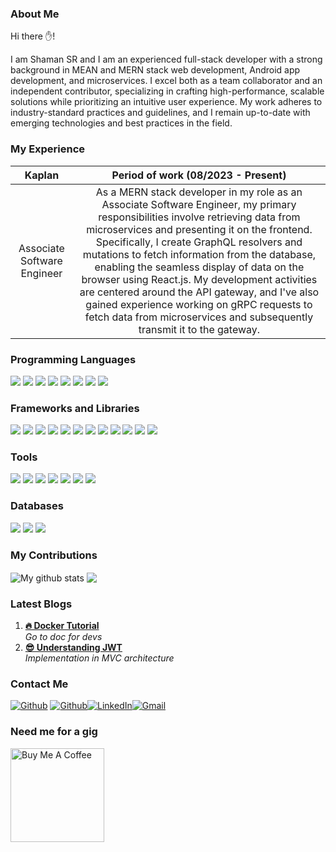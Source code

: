 ### About Me
Hi there ✋!

I am Shaman SR and I am an experienced full-stack developer with a strong background in MEAN and MERN stack web development, Android app development, and microservices. I excel both as a team collaborator and an independent contributor, specializing in crafting high-performance, scalable solutions while prioritizing an intuitive user experience. My work adheres to industry-standard practices and guidelines, and I remain up-to-date with emerging technologies and best practices in the field.

### My Experience
| Kaplan | Period of work (08/2023 - Present) |
|:---------:|:----------------------------------:|
| Associate Software Engineer | As a MERN stack developer in my role as an Associate Software Engineer, my primary responsibilities involve retrieving data from microservices and presenting it on the frontend. Specifically, I create GraphQL resolvers and mutations to fetch information from the database, enabling the seamless display of data on the browser using React.js. My development activities are centered around the API gateway, and I've also gained experience working on gRPC requests to fetch data from microservices and subsequently transmit it to the gateway.

### Programming Languages
<p>
  <img src="https://img.shields.io/badge/Python-3776AB?style=for-the-badge&logo=python&logoColor=white" />
  <img src="https://img.shields.io/badge/HTML5-E34F26?style=for-the-badge&logo=html5&logoColor=white" />
  <img src="https://img.shields.io/badge/CSS3-1572B6?style=for-the-badge&logo=css3&logoColor=white" />
  <img src="https://img.shields.io/badge/JavaScript-323330?style=for-the-badge&logo=javascript&logoColor=F7DF1E" />
  <img src="https://img.shields.io/badge/TypeScript-007ACC?style=for-the-badge&logo=typescript&logoColor=white" />
  <img src="https://img.shields.io/badge/C-00599C?style=for-the-badge&logo=c&logoColor=white" />
  <img src="https://img.shields.io/badge/C%2B%2B-00599C?style=for-the-badge&logo=c%2B%2B&logoColor=white" />
  <img src="https://img.shields.io/badge/Java-ED8B00?style=for-the-badge&logo=java&logoColor=white" />
</p>

### Frameworks and Libraries
<p>
  <img src="https://img.shields.io/badge/Android-3DDC84?style=for-the-badge&logo=android&logoColor=white" />
  <img src="https://img.shields.io/badge/Node.js-339933?style=for-the-badge&logo=nodedotjs&logoColor=white" />
  <img src="https://img.shields.io/badge/React-20232A?style=for-the-badge&logo=react&logoColor=61DAFB" />
  <img src="https://img.shields.io/badge/Bootstrap-563D7C?style=for-the-badge&logo=bootstrap&logoColor=white" />
  <img src="https://img.shields.io/badge/Tailwind_CSS-38B2AC?style=for-the-badge&logo=tailwind-css&logoColor=white" />
  <img src="https://img.shields.io/badge/Flask-000000?style=for-the-badge&logo=flask&logoColor=white" />
  <img src="https://img.shields.io/badge/Express.js-000000?style=for-the-badge&logo=express&logoColor=white" />
  <img src="https://img.shields.io/badge/Prisma-2D3748?style=for-the-badge&logo=prisma&logoColor=white" />
  <img src="https://img.shields.io/badge/Sequelize-52B0E7?style=for-the-badge&logo=sequelize&logoColor=white" />
  <img src="https://img.shields.io/badge/REST%20API-005571?style=for-the-badge" />
  <img src="https://img.shields.io/badge/gRPC-00ADD8?style=for-the-badge&logo=grpc&logoColor=white" />
  <img src="https://img.shields.io/badge/GraphQL-E434AA?style=for-the-badge&logo=graphql&logoColor=white" />
</p>

### Tools
<p>
  <img src="https://img.shields.io/badge/Docker-2496ED?style=for-the-badge&logo=docker&logoColor=white" />
  <img src="https://img.shields.io/badge/Kubernetes-326CE5?style=for-the-badge&logo=kubernetes&logoColor=white" />
  <img src="https://img.shields.io/badge/Visual_Studio_Code-0078D4?style=for-the-badge&logo=visual%20studio%20code&logoColor=white" />
  <img src="https://img.shields.io/badge/Microservices-1572B6?style=for-the-badge&logo=microservices&logoColor=white" />
  <img src="https://img.shields.io/badge/Jenkins-D24939?style=for-the-badge&logo=jenkins&logoColor=white" />
  <img src="https://img.shields.io/badge/Linux-FCC624?style=for-the-badge&logo=linux&logoColor=black" />
  <img src="https://img.shields.io/badge/IntelliJ%20IDEA-000000?style=for-the-badge&logo=intellij-idea&logoColor=white" />
  
</p>

### Databases
<p>
  <img src="https://img.shields.io/badge/MongoDB-47A248?style=for-the-badge&logo=mongodb&logoColor=white" />
  <img src="https://img.shields.io/badge/MySQL-4479A1?style=for-the-badge&logo=mysql&logoColor=white" />
  <img src="https://img.shields.io/badge/MariaDB-003545?style=for-the-badge&logo=mariadb&logoColor=white" />
</p>

### My Contributions
<img align="center" src="https://github-readme-stats.vercel.app/api?username=Shaman20&show_icons=true&include_all_commits=true&theme=cobalt&hide_border=true" alt="My github stats" /> 
<img align="center" src="https://github-readme-stats.vercel.app/api/top-langs/?username=Shaman20&layout=compact&theme=cobalt&hide_border=true" />

### Latest Blogs

1. **[🔥 Docker Tutorial](https://passionatedev22.hashnode.dev/hands-on-docker-tutorial)** <br> *Go to doc for devs*
2. **[😎 Understanding JWT](https://passionatedev22.hashnode.dev/understand-jwt)** <br> *Implementation in MVC architecture*

### Contact Me

[<img alt="Github" src="https://img.shields.io/badge/GitHub-%2312100E.svg?&style=for-the-badge&logo=Github&logoColor=white" />](https://github.com/Shaman20) [<img alt="Github" src="https://img.shields.io/badge/twitter-%231DA1F2.svg?&style=for-the-badge&logo=twitter&logoColor=white" />](https://twitter.com/Shaman_SR1)[<img alt="LinkedIn" src="https://img.shields.io/badge/LinkedIn-%230077B5.svg?&style=for-the-badge&logo=LinkedIn&logoColor=white" />](<https://www.linkedin.com/in/shaman-sr2022/>)[<img alt="Gmail" src="https://img.shields.io/badge/Gmail-%23EA4335.svg?&style=for-the-badge&logo=Gmail&logoColor=white" />](mailto:shamansr21@gmail.com)

### Need me for a gig

<a href="https://www.linkedin.com/in/shaman-sr2022/" target="_blank"><img src="https://cdn.buymeacoffee.com/buttons/v2/default-red.png" alt="Buy Me A Coffee" width="150" ></a>
